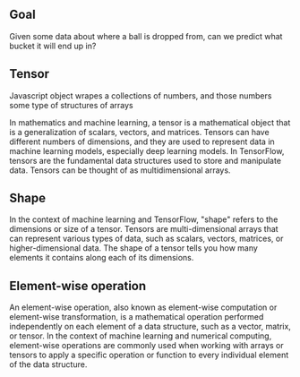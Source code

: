 <h2>Goal</h2>
<p>Given some data about where a ball is dropped from, can we predict what bucket it will end up in?</p>
<h2>Tensor</h2>
<p>Javascript object wrapes a collections of numbers, and those numbers some type of structures of arrays </p>
<p>In mathematics and machine learning, a tensor is a mathematical object that is a generalization of scalars, vectors, and matrices. Tensors can have different numbers of dimensions, and they are used to represent data in machine learning models, especially deep learning models. In TensorFlow, tensors are the fundamental data structures used to store and manipulate data. Tensors can be thought of as multidimensional arrays.</p>
<h2>Shape</h2>
<p>
In the context of machine learning and TensorFlow, "shape" refers to the dimensions or size of a tensor. Tensors are multi-dimensional arrays that can represent various types of data, such as scalars, vectors, matrices, or higher-dimensional data. The shape of a tensor tells you how many elements it contains along each of its dimensions.</p>
<h2>Element-wise operation</h2>
<p>
An element-wise operation, also known as element-wise computation or element-wise transformation, is a mathematical operation performed independently on each element of a data structure, such as a vector, matrix, or tensor. In the context of machine learning and numerical computing, element-wise operations are commonly used when working with arrays or tensors to apply a specific operation or function to every individual element of the data structure.
</p>
